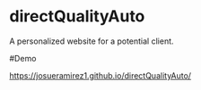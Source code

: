 # directQualityAuto
A personalized website for a potential client.

#Demo

https://josueramirez1.github.io/directQualityAuto/


